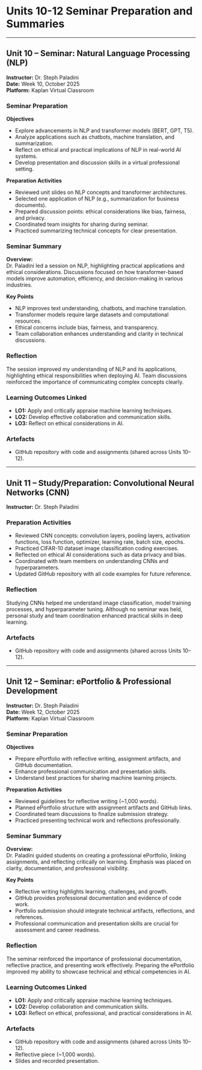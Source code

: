 # Units 10-12 Seminar Preparation and Summaries

---

## Unit 10 – Seminar: Natural Language Processing (NLP)
**Instructor:** Dr. Steph Paladini  
**Date:** Week 10, October 2025  
**Platform:** Kaplan Virtual Classroom  

### Seminar Preparation
**Objectives**
- Explore advancements in NLP and transformer models (BERT, GPT, T5).  
- Analyze applications such as chatbots, machine translation, and summarization.  
- Reflect on ethical and practical implications of NLP in real-world AI systems.  
- Develop presentation and discussion skills in a virtual professional setting.  

**Preparation Activities**
- Reviewed unit slides on NLP concepts and transformer architectures.  
- Selected one application of NLP (e.g., summarization for business documents).  
- Prepared discussion points: ethical considerations like bias, fairness, and privacy.  
- Coordinated team insights for sharing during seminar.  
- Practiced summarizing technical concepts for clear presentation.  

### Seminar Summary
**Overview:**  
Dr. Paladini led a session on NLP, highlighting practical applications and ethical considerations. Discussions focused on how transformer-based models improve automation, efficiency, and decision-making in various industries.  

**Key Points**
- NLP improves text understanding, chatbots, and machine translation.  
- Transformer models require large datasets and computational resources.  
- Ethical concerns include bias, fairness, and transparency.  
- Team collaboration enhances understanding and clarity in technical discussions.  

### Reflection
The session improved my understanding of NLP and its applications, highlighting ethical responsibilities when deploying AI. Team discussions reinforced the importance of communicating complex concepts clearly.  

### Learning Outcomes Linked
- **LO1:** Apply and critically appraise machine learning techniques.  
- **LO2:** Develop effective collaboration and communication skills.  
- **LO3:** Reflect on ethical considerations in AI.  

### Artefacts
- GitHub repository with code and assignments (shared across Units 10–12).  

---

## Unit 11 – Study/Preparation: Convolutional Neural Networks (CNN)
**Instructor:** Dr. Steph Paladini  

### Preparation Activities
- Reviewed CNN concepts: convolution layers, pooling layers, activation functions, loss function, optimizer, learning rate, batch size, epochs.  
- Practiced CIFAR-10 dataset image classification coding exercises.  
- Reflected on ethical AI considerations such as data privacy and bias.  
- Coordinated with team members on understanding CNNs and hyperparameters.  
- Updated GitHub repository with all code examples for future reference.  

### Reflection
Studying CNNs helped me understand image classification, model training processes, and hyperparameter tuning. Although no seminar was held, personal study and team coordination enhanced practical skills in deep learning.  

### Artefacts
- GitHub repository with code and assignments (shared across Units 10–12).  

---

## Unit 12 – Seminar: ePortfolio & Professional Development
**Instructor:** Dr. Steph Paladini  
**Date:** Week 12, October 2025  
**Platform:** Kaplan Virtual Classroom  

### Seminar Preparation
**Objectives**
- Prepare ePortfolio with reflective writing, assignment artifacts, and GitHub documentation.  
- Enhance professional communication and presentation skills.  
- Understand best practices for sharing machine learning projects.  

**Preparation Activities**
- Reviewed guidelines for reflective writing (~1,000 words).  
- Planned ePortfolio structure with assignment artifacts and GitHub links.  
- Coordinated team discussions to finalize submission strategy.  
- Practiced presenting technical work and reflections professionally.  

### Seminar Summary
**Overview:**  
Dr. Paladini guided students on creating a professional ePortfolio, linking assignments, and reflecting critically on learning. Emphasis was placed on clarity, documentation, and professional visibility.  

**Key Points**
- Reflective writing highlights learning, challenges, and growth.  
- GitHub provides professional documentation and evidence of code work.  
- Portfolio submission should integrate technical artifacts, reflections, and references.  
- Professional communication and presentation skills are crucial for assessment and career readiness.  

### Reflection
The seminar reinforced the importance of professional documentation, reflective practice, and presenting work effectively. Preparing the ePortfolio improved my ability to showcase technical and ethical competencies in AI.  

### Learning Outcomes Linked
- **LO1:** Apply and critically appraise machine learning techniques.  
- **LO2:** Develop collaboration and communication skills.  
- **LO3:** Reflect on ethical, professional, and practical considerations in AI.  

### Artefacts
- GitHub repository with code and assignments (shared across Units 10–12).  
- Reflective piece (~1,000 words).  
- Slides and recorded presentation.  
